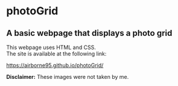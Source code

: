 # photoGrid

## A basic webpage that displays a photo grid

This webpage uses HTML and CSS.\
The site is available at the following link:

https://airborne95.github.io/photoGrid/

**Disclaimer:** These images were not taken by me.
